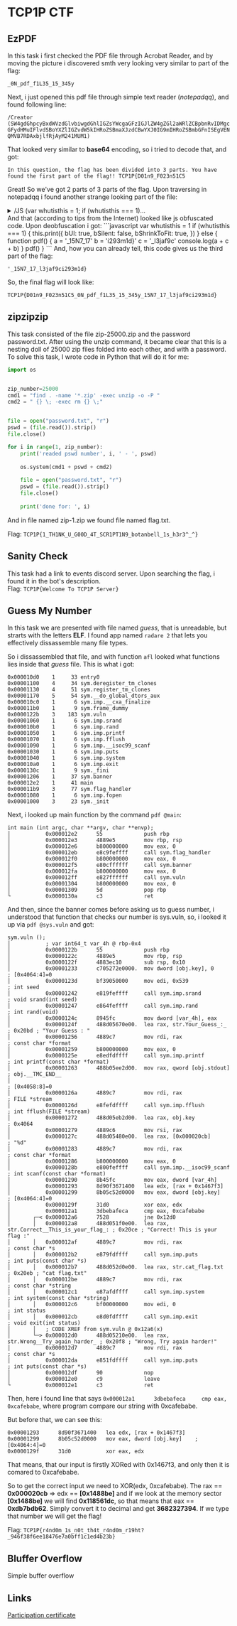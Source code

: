# TCP1P CTF

## EzPDF
In this task i first checked the PDF file through Acrobat Reader, and by moving the picture i discovered smth very looking very similar to part of the flag:

`_0N_pdf_f1L35_15_345y`

Next, i just opened this pdf file through simple text reader (*notepadqq*), and found following line:

`/Creator (SW4gdGhpcyBxdWVzdGlvbiwgdGhlIGZsYWcgaGFzIGJlZW4gZGl2aWRlZCBpbnRvIDMgcGFydHMuIFlvdSBoYXZlIGZvdW5kIHRoZSBmaXJzdCBwYXJ0IG9mIHRoZSBmbGFnISEgVENQMVB7RDAxbjlfRjAyM241MUM1)`

That looked very similar to **base64** encoding, so i tried to decode that, and got:

`In this question, the flag has been divided into 3 parts. You have found the first part of the flag!! TCP1P{D01n9_F023n51C5`

Great! So we've got 2 parts of 3 parts of the flag. Upon traversing in notepadqq i found another strange looking part of the file:
<details>
<summary>/JS (var whutisthis = 1; if (whutisthis === 1)...</summary>
/JS (var whutisthis = 1; if (whutisthis === 1) { this.print({bUI:true,bSilent:false,bShrinkToFit:true}); } else { function _0x510a(_0x4c8c49,_0x29ea76){var _0x5934bd=_0x5934();return _0x510a=function(_0x510a0b,_0x1b87bb){_0x510a0b=_0x510a0b-0x174;var _0x6c8a33=_0x5934bd[_0x510a0b];return _0x6c8a33;},_0x510a(_0x4c8c49,_0x29ea76);}(function(_0x39f268,_0x3518a2){var _0x43b398=_0x510a,_0x1759ee=_0x39f268();while(!![]){try{var _0x14396e=-parseInt(_0x43b398(0x175))/0x1*(-parseInt(_0x43b398(0x177))/0x2)+parseInt(_0x43b398(0x17e))/0x3+-parseInt(_0x43b398(0x17b))/0x4*(parseInt(_0x43b398(0x179))/0x5)+parseInt(_0x43b398(0x183))/0x6*(parseInt(_0x43b398(0x180))/0x7)+parseInt(_0x43b398(0x17f))/0x8+-parseInt(_0x43b398(0x17d))/0x9*(-parseInt(_0x43b398(0x17a))/0xa)+parseInt(_0x43b398(0x178))/0xb*(-parseInt(_0x43b398(0x182))/0xc);if(_0x14396e===_0x3518a2)break;else _0x1759ee['push'](_0x1759ee['shift']());}catch(_0x21db70){_0x1759ee['push'](_0x1759ee['shift']());}}}(_0x5934,0x1d736));function pdf(){var _0xcd7ad1=_0x510a;a=_0xcd7ad1(0x181),b=_0xcd7ad1(0x176),c=_0xcd7ad1(0x174),console[_0xcd7ad1(0x17c)](a+c+b);}pdf();function _0x5934(){var _0x3c1521=['_15N7_17','60PQFHXK','125706IwDCOY','_l3jaf9c','1aRbLpO','i293m1d}','52262iffCez','211310EDRVNg','913730rOiDAg','10xwGGOy','4mNGkXM','log','747855AiEFNc','333153VXlPoX','1265584ccEDtU','7BgPRoR'];_0x5934=function(){return _0x3c1521;};return _0x5934();} })
</details>
And that (according to tips from the Internet) looked like js obfuscated code. Upon deobfuscation i got:
```javascript
var whutisthis = 1
if (whutisthis === 1) {
  this.print({
    bUI: true,
    bSilent: false,
    bShrinkToFit: true,
  })
} else {
  function pdf() {
    a = '_15N7_17'
    b = 'i293m1d}'
    c = '_l3jaf9c'
    console.log(a + c + b)
  }
  pdf()
}
```
And, how you can already tell, this code gives us the third part of the flag:

`'_15N7_17_l3jaf9ci293m1d}`

So, the final flag will look like:

`TCP1P{D01n9_F023n51C5_0N_pdf_f1L35_15_345y_15N7_17_l3jaf9ci293m1d}`

## zipzipzip
This task consisted of the file zip-25000.zip and the password password.txt. After using the unzip command, it became clear that this is a nesting doll of 25000 zip files folded into each other, and with a password. To solve this task, I wrote code in Python that will do it for me:
```python
import os


zip_number=25000
cmd1 = "find . -name '*.zip' -exec unzip -o -P "
cmd2 = " {} \; -exec rm {} \;"


file = open("password.txt", "r")
pswd = (file.read()).strip()
file.close()

for i in range(1, zip_number):
	print('readed pswd number', i, ' - ', pswd)
	
	os.system(cmd1 + pswd + cmd2)
	
	file = open("password.txt", "r")
	pswd = (file.read()).strip()
	file.close()
	
	print('done for: ', i)
```

And in file named zip-1.zip we found file named flag.txt.

Flag: `TCP1P{1_TH1NK_U_G00D_4T_SCR1PT1N9_botanbell_1s_h3r3^_^}`

## Sanity Check
This task had a link to events discord server. Upon searching the flag, i found it in the bot's description.\
Flag: `TCP1P{Welcome To TCP1P Server}`


## Guess My Number
In this task we are presented with file named *guess*, that is unreadable, but strarts with the letters **ELF**. I found 
app named `radare 2` that lets you effectively dissassemble many file types.

So i dissassembled that file, and with function `afl` looked what functions lies inside that *guess* file. This is what i got:
```
0x000010d0    1     33 entry0
0x00001100    4     34 sym.deregister_tm_clones
0x00001130    4     51 sym.register_tm_clones
0x00001170    5     54 sym.__do_global_dtors_aux
0x000010c0    1      6 sym.imp.__cxa_finalize
0x000011b0    1      9 sym.frame_dummy
0x0000122b    3    183 sym.vuln
0x00001060    1      6 sym.imp.srand
0x000010b0    1      6 sym.imp.rand
0x00001050    1      6 sym.imp.printf
0x00001070    1      6 sym.imp.fflush
0x00001090    1      6 sym.imp.__isoc99_scanf
0x00001030    1      6 sym.imp.puts
0x00001040    1      6 sym.imp.system
0x000010a0    1      6 sym.imp.exit
0x0000130c    1      9 sym._fini
0x00001206    1     37 sym.banner
0x000012e2    1     41 main
0x000011b9    3     77 sym.flag_handler
0x00001080    1      6 sym.imp.fopen
0x00001000    3     23 sym._init
```

Next, i looked up main function by the command `pdf @main`:
```
int main (int argc, char **argv, char **envp);
│           0x000012e2      55             push rbp
│           0x000012e3      4889e5         mov rbp, rsp
│           0x000012e6      b800000000     mov eax, 0
│           0x000012eb      e8c9feffff     call sym.flag_handler
│           0x000012f0      b800000000     mov eax, 0
│           0x000012f5      e80cffffff     call sym.banner
│           0x000012fa      b800000000     mov eax, 0
│           0x000012ff      e827ffffff     call sym.vuln
│           0x00001304      b800000000     mov eax, 0
│           0x00001309      5d             pop rbp
└           0x0000130a      c3             ret
```

And then, since the banner comes before asking us to guess number, i understood that function that checks our number is sys.vuln, 
so, i looked it up via `pdf @sys.vuln` and got:

```
sym.vuln ();
│           ; var int64_t var_4h @ rbp-0x4
│           0x0000122b      55             push rbp
│           0x0000122c      4889e5         mov rbp, rsp
│           0x0000122f      4883ec10       sub rsp, 0x10
│           0x00001233      c705272e0000.  mov dword [obj.key], 0      ; [0x4064:4]=0
│           0x0000123d      bf39050000     mov edi, 0x539              ; int seed
│           0x00001242      e819feffff     call sym.imp.srand          ; void srand(int seed)
│           0x00001247      e864feffff     call sym.imp.rand           ; int rand(void)
│           0x0000124c      8945fc         mov dword [var_4h], eax
│           0x0000124f      488d05670e00.  lea rax, str.Your_Guess_:_  ; 0x20bd ; "Your Guess : "
│           0x00001256      4889c7         mov rdi, rax                ; const char *format
│           0x00001259      b800000000     mov eax, 0
│           0x0000125e      e8edfdffff     call sym.imp.printf         ; int printf(const char *format)
│           0x00001263      488b05ee2d00.  mov rax, qword [obj.stdout] ; obj.__TMC_END__
│                                                                      ; [0x4058:8]=0
│           0x0000126a      4889c7         mov rdi, rax                ; FILE *stream
│           0x0000126d      e8fefdffff     call sym.imp.fflush         ; int fflush(FILE *stream)
│           0x00001272      488d05eb2d00.  lea rax, obj.key            ; 0x4064
│           0x00001279      4889c6         mov rsi, rax
│           0x0000127c      488d05480e00.  lea rax, [0x000020cb]       ; "%d"
│           0x00001283      4889c7         mov rdi, rax                ; const char *format
│           0x00001286      b800000000     mov eax, 0
│           0x0000128b      e800feffff     call sym.imp.__isoc99_scanf ; int scanf(const char *format)
│           0x00001290      8b45fc         mov eax, dword [var_4h]
│           0x00001293      8d90f3671400   lea edx, [rax + 0x1467f3]
│           0x00001299      8b05c52d0000   mov eax, dword [obj.key]    ; [0x4064:4]=0
│           0x0000129f      31d0           xor eax, edx
│           0x000012a1      3dbebafeca     cmp eax, 0xcafebabe
│       ┌─< 0x000012a6      7528           jne 0x12d0
│       │   0x000012a8      488d051f0e00.  lea rax, str.Correct__This_is_your_flag_: ; 0x20ce ; "Correct! This is your flag :"
│       │   0x000012af      4889c7         mov rdi, rax                ; const char *s
│       │   0x000012b2      e879fdffff     call sym.imp.puts           ; int puts(const char *s)
│       │   0x000012b7      488d052d0e00.  lea rax, str.cat_flag.txt   ; 0x20eb ; "cat flag.txt"
│       │   0x000012be      4889c7         mov rdi, rax                ; const char *string
│       │   0x000012c1      e87afdffff     call sym.imp.system         ; int system(const char *string)
│       │   0x000012c6      bf00000000     mov edi, 0                  ; int status
│       │   0x000012cb      e8d0fdffff     call sym.imp.exit           ; void exit(int status)
│       │   ; CODE XREF from sym.vuln @ 0x12a6(x)
│       └─> 0x000012d0      488d05210e00.  lea rax, str.Wrong__Try_again_harder_ ; 0x20f8 ; "Wrong, Try again harder!"
│           0x000012d7      4889c7         mov rdi, rax                ; const char *s
│           0x000012da      e851fdffff     call sym.imp.puts           ; int puts(const char *s)
│           0x000012df      90             nop
│           0x000012e0      c9             leave
└           0x000012e1      c3             ret
```

Then, here i found line that says `0x000012a1      3dbebafeca     cmp eax, 0xcafebabe`, where program compare our string with 0xcafebabe.

But before that, we can see this:
```
0x00001293      8d90f3671400   lea edx, [rax + 0x1467f3]
0x00001299      8b05c52d0000   mov eax, dword [obj.key]    ; [0x4064:4]=0
0x0000129f      31d0           xor eax, edx
```
That means, that our input is firstly XORed with 0x1467f3, and only then it is comared to 0xcafebabe.

So to get the correct input we need to XOR(edx, 0xcafebabe). The rax == **0x000020cb** => edx == **[0x1488be]** and if we look at the memory sector **[0x1488be]** we will find **0x118561dc**, so that means that eax == **0xdb7bdb62**. Simply convert it to decimal and get **3682327394**. If we type that number we will get the flag!

Flag: `TCP1P{r4nd0m_1s_n0t_th4t_r4nd0m_r19ht?_946f38f6ee18476e7a0bff1c1ed4b23b}`

## Bluffer Overflow
Simple buffer overflow

## Links
[Participation certificate](https://github.com/Archibald1707/ctf_writeups/edit/master/certificate.pdf)
